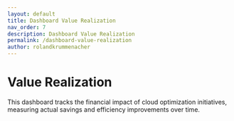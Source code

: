 ```yaml
---
layout: default
title: Dashboard Value Realization  
nav_order: 7
description: Dashboard Value Realization  
permalink: /dashboard-value-realization  
author: rolandkrummenacher  
---
```


# Value Realization  

This dashboard tracks the financial impact of cloud optimization initiatives, measuring actual savings and efficiency improvements over time.  
